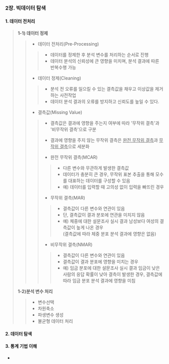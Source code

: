 ### 2장. 빅데이터 탐색

#### 1. 데이터 전처리

> **1-1) 데이터 정제**
>
> > - 데이터 전처리(Pre-Processing)
> >
> > > * 데이터를 정제한 후 분석 변수를 처리하는 순서로 진행 
> > > * 데이터 분석의 신뢰성에 큰 영향을 미치며, 분석 결과에 따른 반복수행 가능
> >
> > - 데이터 정제(Cleaning)
> >
> > > * 분석 전 오류를 일으킬 수 있는 결측값을 채우고 이상값을 제거하는 사전작업 
> > > * 데이터 분석 결과의 오류를 방지하고 신뢰도를 높일 수 있다. 
> >
> > - 결측값(Missing Value)
> >
> > > * 결측값은 결과에 영향을 주는지 여부에 따라 '무작위 결측'과 '비무작위 결측'으로 구분
> > > * 결과에 영향을 주지 않는 무작위 결측은 <u>완전 무작위 결측</u>과 <u>무작위 결측</u>으로 세분화
> > >
> > > * 완전 무작위 결측(MCAR)
> > >
> > > > * 다른 변수와 무관하게 발생한 결측값
> > > > * 데이터가 충분히 큰 경우, 무작위 표본 추출을 통해 모수를 대표하는 데이터를 구성할 수 있음
> > > > * 예) 데이터를 입력할 때 고의성 없이 입력을 빠뜨린 경우 
> > >
> > > * 무작위 결측(MAR)
> > >
> > > > * 결측값이 다른 변수와 연관이 있음 
> > > > * 단, 결측값이 결과 분포에 연관을 미치지 않음 
> > > > * 예) 체중에 대한 설문조사 실시 결과 남성보다 여성의 결측값이 높게 나온 경우<br>(결측값에 따라 체중 분포 분석 결과에 영향은 없음)
> > >
> > > * 비무작위 결측(NMAR)
> > >
> > > > * 결측값이 다른 변수와 연관이 있음 
> > > > * 결측값이 결과 분포에 영향을 미치는 경우 
> > > > * 예) 임금 분포에 대한 설문조사 실시 결과 임금이 낮은 사람의 응답 확률이 낮아 결측이 발생한 경우, 결측값에 따라 임금 분포 분석 결과에 영향을 미침 
>
> 
>
> **1-2)분석 변수 처리**
>
> > - 변수선택 
> > - 차원축소
> > - 파생변수 생성 
> > - 불균형 데이터 처리

#### 2. 데이터 탐색

#### 3. 통계 기법 이해 



- 
